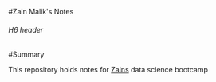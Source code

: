 #Zain Malik's Notes
###### H6 header
#Summary

This repository holds notes for [Zains](https://github.com/zainmmk) data science bootcamp